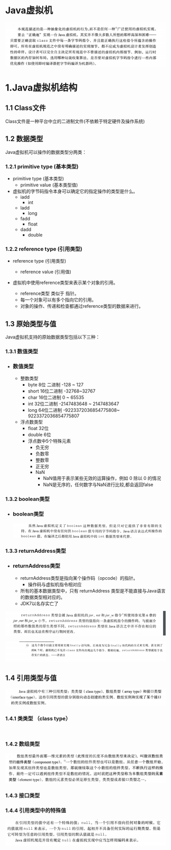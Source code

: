 # 							Java虚拟机

![image-20201016081106311](img/image-20201016081106311.png)





# 1.Java虚拟机结构

## 1.1 Class文件

Class文件是一种平台中立的二进制文件(不依赖于特定硬件及操作系统)





## 1.2 数据类型

Java虚拟机可以操作的数据类型分两类：



### 1.2.1 primitive type (基本类型)	 

- primitive type (基本类型)	
  - primitive value (基本类型值)
- 虚拟机的字节码指令本身可以确定它的指定操作的类型是什么。
  - iadd
    - int
  - ladd
    - long
  - fadd
    - float
  - dadd
    - double



### 1.2.2 reference type (引用类型)

- reference type (引用类型)
  - reference value (引用值)

- 虚拟机中使用reference类型来表示某个对象的引用。
  - reference类型 类似于 指针。
  - 每一个对象可以有多个指向它的引用。
  - 对象的操作、传递和检查都通过reference类型的数据来进行。



## 1.3 原始类型与值

Java虚拟机支持的原始数据类型包括以下三种：



### 1.3.1  数值类型

- ### 数值类型
  
  - 整数类型
    - byte      8位 二进制            -128 ~ 127   
    - short    16位二进制		   -32768~32767
    - char      16位二进制           0 ~ 65535
    - int          32位二进制          -2147483648 ~ 2147483647
    - long       64位二进制          -9223372036854775808~ 9223372036854775807      
  - 浮点数类型
    - float		32位
    - double    6位 
    - 浮点数中5个特殊元素
      - 负无穷
      - 负数零
      - 整数零
      - 正无穷
      - NaN
        - NaN值用于表示某些无效的运算操作，例如 0 除以 0 的情况
        - NaN是无序的，任何数字与NaN进行比较,都会返回false



### 1.3.2 boolean类型

- ### boolean类型

  ![image-20201016110319682](img/image-20201016110319682.png)



### 1.3.3 returnAddress类型

- ### returnAddress类型

  - returnAddress类型是指向某个操作码（opcode）的指针。
    - 操作码与虚拟机指令相对应
  - 所有的基本数据类型中，只有 returnAddress 类型是不能直接与Java语言的数据类型相对应的。
  - JDK7以名存实亡了

![image-20201016110214886](img/image-20201016110214886.png)

![image-20201016110225812](img/image-20201016110225812.png)





## 1.4 引用类型与值

![image-20201016111800853](img/image-20201016111800853.png)



### 1.4.1 类类型 （class type）

​	

### 1.4.2 数组类型

![image-20201016111739855](img/image-20201016111739855.png)



### 1.4.3 接口类型



### 1.4.4 引用类型中的特殊值

![image-20201016111835748](img/image-20201016111835748.png)




